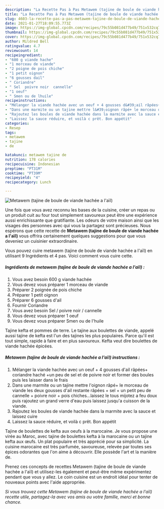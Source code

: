 ```yaml
---
description: "La Recette Pas à Pas Metawem (tajine de boule de viande hachée a l&amp;#39;aïl)"
title: "La Recette Pas à Pas Metawem (tajine de boule de viande hachée a l&amp;#39;aïl)"
slug: 4603-la-recette-pas-a-pas-metawem-tajine-de-boule-de-viande-hachee-a-l-and-39-ail
date: 2021-01-27T18:09:55.773Z
image: https://img-global.cpcdn.com/recipes/79c55b081d477b49/751x532cq70/metawem-tajine-de-boule-de-viande-hachee-a-lail-photo-principale-de-la-recette.jpg
thumbnail: https://img-global.cpcdn.com/recipes/79c55b081d477b49/751x532cq70/metawem-tajine-de-boule-de-viande-hachee-a-lail-photo-principale-de-la-recette.jpg
cover: https://img-global.cpcdn.com/recipes/79c55b081d477b49/751x532cq70/metawem-tajine-de-boule-de-viande-hachee-a-lail-photo-principale-de-la-recette.jpg
author: Mildred Bell
ratingvalue: 4.7
reviewcount: 14
recipeingredient:
- "600 g viande hache"
- "1 morceau de viande"
- "2 poigne de pois chiche"
- "1 petit oignon"
- "6 gousses dail"
- " Coriandre"
- " Sel  poivre noir  cannelle"
- "1 oeuf"
- " Smen ou de lhuile"
recipeinstructions:
- "Mélanger la viande hachée avec un oeuf + 4 gousses d&#39;ail râpées+ coriandre haché +un peu de sel et de poivre noir et former des boules puis les laisser dans le frais"
- "Dans une marmite ou un tajine mettre l&#39;oignon râpé+ le morceau de viande les deux gousses d&#39;ail restante râpées + sel + un petit peu de cannelle + poivre noir + pois chiches...laissez le tous mijotez a feu doux puis rajoutez un grand verre d&#39;eau puis laissez jusqu&#39;a cuisson de la viande."
- "Rajoutez les boules de viande hachée dans la marmite avec la sauce et laissez cuire"
- "Laissez la sauce réduire, et voilà c prêt. Bon appétit"
categories:
- Resep
tags:
- metawem
- tajine
- de

katakunci: metawem tajine de 
nutrition: 178 calories
recipecuisine: Indonesian
preptime: "PT31M"
cooktime: "PT39M"
recipeyield: "4"
recipecategory: Lunch

---
```



![Metawem (tajine de boule de viande hachée a l&#39;aïl)](https://img-global.cpcdn.com/recipes/79c55b081d477b49/751x532cq70/metawem-tajine-de-boule-de-viande-hachee-a-lail-photo-principale-de-la-recette.jpg)

Une fois que vous avez reconnu les bases de la cuisine, créer un repas ou un produit cuit au four tout simplement savoureux peut être une expérience aussi enrichissante que gratifiante. Les odeurs de votre maison ainsi que les visages des personnes avec qui vous la partagez sont précieuses. Nous espérons que cette recette de <strong> Metawem (tajine de boule de viande hachée a l&#39;aïl) </strong> vous offrira certainement quelques suggestions pour que vous deveniez un cuisinier extraordinaire.

<!--inarticleads1-->

Vous pouvez cuire metawem (tajine de boule de viande hachée a l&#39;aïl) en utilisant 9 Ingrédients et 4 pas. Voici comment vous cuire cette.

##### Ingrédients de metawem (tajine de boule de viande hachée a l&#39;aïl) :

1. Vous avez besoin 600 g viande hachée
1. Vous devez vous préparer 1 morceau de viande
1. Préparer 2 poignée de pois chiche
1. Préparer 1 petit oignon
1. Préparer 6 gousses d&#39;ail
1. Fournir  Coriandre
1. Vous avez besoin  Sel / poivre noir / cannelle
1. Vous devez vous préparer 1 oeuf
1. Vous devez vous préparer  Smen ou de l&#39;huile


Tajine kefta et pommes de terre. Le tajine aux boulettes de viande, appelé aussi tajine de kefta est l&#39;un des tajines les plus populaires. Parce qu&#39;il est tout simple, rapide à faire et en plus savoureux. Kefta veut dire boulettes de viande hachée épicées. 

<!--inarticleads2-->

##### Metawem (tajine de boule de viande hachée a l&#39;aïl) instructions :

1. Mélanger la viande hachée avec un oeuf + 4 gousses d&#39;ail râpées+ coriandre haché +un peu de sel et de poivre noir et former des boules puis les laisser dans le frais
1. Dans une marmite ou un tajine mettre l&#39;oignon râpé+ le morceau de viande les deux gousses d&#39;ail restante râpées + sel + un petit peu de cannelle + poivre noir + pois chiches...laissez le tous mijotez a feu doux puis rajoutez un grand verre d&#39;eau puis laissez jusqu&#39;a cuisson de la viande.
1. Rajoutez les boules de viande hachée dans la marmite avec la sauce et laissez cuire
1. Laissez la sauce réduire, et voilà c prêt. Bon appétit


Tajine de boulettes de kefta aux oeufs à la marocaine. Je vous propose une virée au Maroc, avec tajine de boulettes kefta à la marocaine ou un tajine kefta aux œufs. Un plat populaire et très apprécié pour sa simplicité. La cuisine marocaine est très parfumée, savoureuse, relevée par toutes ses épices odorantes que l&#39;on aime à découvrir. Elle possède l&#39;art et la manière de. 

<!--inarticleads1-->

<p>
Prenez ces concepts de recettes Metawem (tajine de boule de viande hachée a l&#39;aïl) et utilisez-les également et peut-être même expérimentez pendant que vous y allez. Le coin cuisine est un endroit idéal pour tenter de nouveaux points avec l'aide appropriée.
</p>

<p>
<i>Si vous trouvez cette Metawem (tajine de boule de viande hachée a l&#39;aïl) recette utile, partagez-la avec vos amis ou votre famille, merci et bonne chance.</i>
</p>
